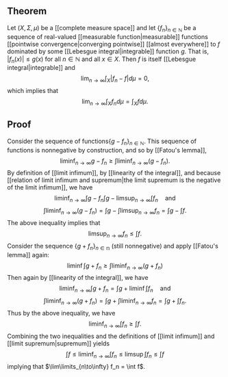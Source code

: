 ## Theorem
Let $(X,\Sigma, \mu)$ be a [[complete measure space]] and let $\{f_n\}_{n\in\mathbb N}$ be a sequence of real-valued [[measurable function|measurable]] functions [[pointwise convergence|converging pointwise]] [[almost everywhere]] to $f$ dominated by some [[Lebesgue integral|integrable]] function $g$. That is, $|f_n(x)| \leq g(x)$ for all $n \in \mathbb N$ and all $x \in X$. Then $f$ is itself [[Lebesgue integral|integrable]] and $$\lim_{n\to\infty} \int_X |f_n-f|d\mu = 0,$$ which implies that $$\lim_{n\to\infty} \int_X f_n d\mu = \int_X fd\mu.$$
## Proof
Consider the sequence of functions$\{g-f_n\}_{n\in\mathbb N}$. This sequence of functions is nonnegative by construction, and so by [[Fatou's lemma]], $$\liminf_{n\to \infty} g - f_n \geq \int \liminf_{n\to\infty}(g-f_n).$$ By definition of [[limit infimum]], by [[linearity of the integral]], and because [[relation of limit infimum and supremum|the limit supremum is the negative of the limit infimum]], we have $$\liminf_{n\to\infty} \int g-f_n  \int g - \limsup_{n\to\infty}\int f_n \quad\text{and}$$ $$\int\liminf_{n\to\infty} (g-f_n) = \int g - \int \limsup_{n\to\infty} f_n = \int g - \int f.$$ The above inequality implies that $$\limsup_{n\to\infty} f_n \leq \int f.$$ Consider the sequence $\{g+f_n\}_{n\in\mathbb n}$ (still nonnegative) and apply [[Fatou's lemma]] again: $$\liminf \int g+f_n \geq \int \liminf_{n\to\infty} (g+f_n)$$ Then again by [[linearity of the integral]], we have $$\liminf_{n\to\infty} \int g+f_n = \int g + \liminf \int f_n \quad \text{and}$$ $$\int \liminf_{n\to\infty}(g+f_n) = \int g + \int \liminf_{n\to\infty} f_n = \int g + \int f_n.$$ Thus by the above inequality, we have $$\liminf_{n\to\infty} \int f_n \geq \int f.$$ Combining the two inequalities and the definitions of [[limit infimum]] and [[limit supremum|supremum]] yields $$\int f \leq \liminf_{n\to\infty} \int f_n \leq \limsup \int f_n \leq \int f$$  implying that $\lim\limits_{n\to\infty} f_n = \int f$. 
